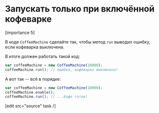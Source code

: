 # Запускать только при включённой кофеварке

[importance 5]

В коде `CoffeeMachine` сделайте так, чтобы метод `run` выводил ошибку, если кофеварка выключена.

В итоге должен работать такой код:

```js
var coffeeMachine = new CoffeeMachine(10000);
coffeeMachine.run(); // ошибка, кофеварка выключена!
```

А вот так -- всё в порядке:

```js
var coffeeMachine = new CoffeeMachine(10000);
coffeeMachine.enable(); 
coffeeMachine.run(); // ...Кофе готов!
```

[edit src="source" task /]